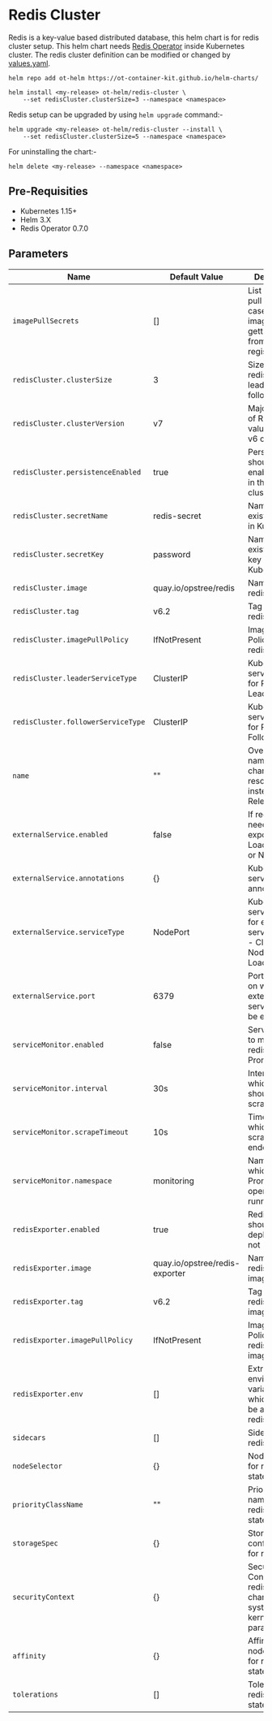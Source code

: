 # Redis Cluster

Redis is a key-value based distributed database, this helm chart is for redis cluster setup. This helm chart needs [Redis Operator](../redis-operator) inside Kubernetes cluster. The redis cluster definition can be modified or changed by [values.yaml](./values.yaml).

```shell
helm repo add ot-helm https://ot-container-kit.github.io/helm-charts/

helm install <my-release> ot-helm/redis-cluster \
    --set redisCluster.clusterSize=3 --namespace <namespace>
```

Redis setup can be upgraded by using `helm upgrade` command:-

```shell
helm upgrade <my-release> ot-helm/redis-cluster --install \
    --set redisCluster.clusterSize=5 --namespace <namespace>
```

For uninstalling the chart:-

```shell
helm delete <my-release> --namespace <namespace>
```

## Pre-Requisities

- Kubernetes 1.15+
- Helm 3.X
- Redis Operator 0.7.0

## Parameters

| **Name**                           | **Default Value**              | **Description**                                                                               |
|------------------------------------|--------------------------------|-----------------------------------------------------------------------------------------------|
| `imagePullSecrets`                 | []                             | List of image pull secrets, in case redis image is getting pull from private registry         |
| `redisCluster.clusterSize`         | 3                              | Size of the redis cluster leader and follower nodes                                           |
| `redisCluster.clusterVersion`      | v7                             | Major version of Redis setup, values can be v6 or v7                                          |
| `redisCluster.persistenceEnabled`  | true                           | Persistence should be enabled or not in the Redis cluster setup                               |
| `redisCluster.secretName`          | redis-secret                   | Name of the existing secret in Kubernetes                                                     |
| `redisCluster.secretKey`           | password                       | Name of the existing secret key in Kubernetes                                                 |
| `redisCluster.image`               | quay.io/opstree/redis          | Name of the redis image                                                                       |
| `redisCluster.tag`                 | v6.2                           | Tag of the redis image                                                                        |
| `redisCluster.imagePullPolicy`     | IfNotPresent                   | Image Pull Policy of the redis image                                                          |
| `redisCluster.leaderServiceType`   | ClusterIP                      | Kubernetes service type for Redis Leader                                                      |
| `redisCluster.followerServiceType` | ClusterIP                      | Kubernetes service type for Redis Follower                                                    |
| `name`                            | ""                             | Overwrites the name for the charts resources instead of the Release name |
| `externalService.enabled`          | false                          | If redis service needs to be exposed using LoadBalancer or NodePort                           |
| `externalService.annotations`      | {}                             | Kubernetes service related annotations                                                        |
| `externalService.serviceType`      | NodePort                       | Kubernetes service type for exposing service, values - ClusterIP, NodePort, and LoadBalancer  |
| `externalService.port`             | 6379                           | Port number on which redis external service should be exposed                                 |
| `serviceMonitor.enabled`           | false                          | Servicemonitor to monitor redis with Prometheus                                               |
| `serviceMonitor.interval`          | 30s                            | Interval at which metrics should be scraped.                                                  |
| `serviceMonitor.scrapeTimeout`     | 10s                            | Timeout after which the scrape is ended                                                       |
| `serviceMonitor.namespace`         | monitoring                     | Namespace in which Prometheus operator is running                                             |
| `redisExporter.enabled`            | true                           | Redis exporter should be deployed or not                                                      |
| `redisExporter.image`              | quay.io/opstree/redis-exporter | Name of the redis exporter image                                                              |
| `redisExporter.tag`                | v6.2                           | Tag of the redis exporter image                                                               |
| `redisExporter.imagePullPolicy`    | IfNotPresent                   | Image Pull Policy of the redis exporter image                                                 |
| `redisExporter.env`                | []                             | Extra environment variables which needs to be added in redis exporter                         |
| `sidecars`                         | []                             | Sidecar for redis pods                                                                        |
| `nodeSelector`                     | {}                             | NodeSelector for redis statefulset                                                            |
| `priorityClassName`                | ""                             | Priority class name for the redis statefulset                                                 |
| `storageSpec`                      | {}                             | Storage configuration for redis setup                                                         |
| `securityContext`                  | {}                             | Security Context for redis pods for changing system or kernel level parameters                |
| `affinity`                         | {}                             | Affinity for node and pods for redis statefulset                                              |
| `tolerations`                      | []                             | Tolerations for redis statefulset                                                             |
